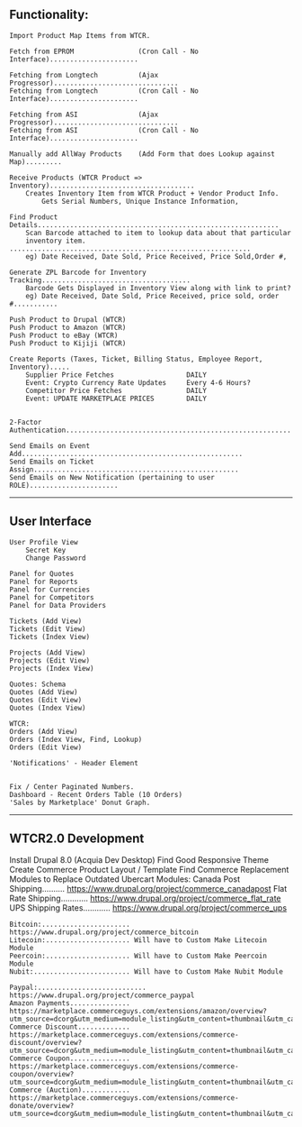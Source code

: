 Functionality:
-------------------------------------------------------------------------------
	Import Product Map Items from WTCR.
    	
	Fetch from EPROM				(Cron Call - No Interface)......................
	
    Fetching from Longtech          (Ajax Progressor)...............................
	Fetching from Longtech			(Cron Call - No Interface)......................
	
	Fetching from ASI               (Ajax Progressor)...............................
	Fetching from ASI 				(Cron Call - No Interface)......................
	
	Manually add AllWay Products    (Add Form that does Lookup against Map).........
        
    Receive Products (WTCR Product => Inventory)....................................
        Creates Inventory Item from WTCR Product + Vendor Product Info.
            Gets Serial Numbers, Unique Instance Information, 
            
    Find Product Details............................................................
        Scan Barcode attached to item to lookup data about that particular
        inventory item. ............................................................
        eg) Date Received, Date Sold, Price Received, Price Sold,Order #, 
       
	Generate ZPL Barcode for Inventory Tracking.....................................
        Barcode Gets Displayed in Inventory View along with link to print?
        eg) Date Received, Date Sold, Price Received, price sold, order #...........
	
	Push Product to Drupal (WTCR)
	Push Product to Amazon (WTCR)
	Push Product to eBay (WTCR)
	Push Product to Kijiji (WTCR)

	Create Reports (Taxes, Ticket, Billing Status, Employee Report, Inventory).....
        Supplier Price Fetches                  DAILY
        Event: Crypto Currency Rate Updates     Every 4-6 Hours?
        Competitor Price Fetches                DAILY
        Event: UPDATE MARKETPLACE PRICES        DAILY
        
	
	2-Factor Authentication........................................................
    
    Send Emails on Event Add.......................................................
    Send Emails on Ticket Assign...................................................
    Send Emails on New Notification (pertaining to user ROLE)......................
        
-------------------------------------------------------------------------------
User Interface
-------------------------------------------------------------------------------
	User Profile View
        Secret Key
        Change Password    
    
    Panel for Quotes
	Panel for Reports
	Panel for Currencies
	Panel for Competitors
	Panel for Data Providers    
	
    Tickets (Add View)
    Tickets (Edit View)
    Tickets (Index View)
    
    Projects (Add View)
    Projects (Edit View)
    Projects (Index View)
    
    Quotes: Schema
    Quotes (Add View)
    Quotes (Edit View)
    Quotes (Index View)
    
    WTCR:
	Orders (Add View)
    Orders (Index View, Find, Lookup)
    Orders (Edit View)
        
	'Notifications' - Header Element

    
    Fix / Center Paginated Numbers.
	Dashboard - Recent Orders Table (10 Orders)
	'Sales by Marketplace' Donut Graph.      
        
-------------------------------------------------------------------------------        
WTCR2.0 Development
-------------------------------------------------------------------------------
Install Drupal 8.0 (Acquia Dev Desktop)
Find Good Responsive Theme
Create Commerce Product Layout / Template
Find Commerce Replacement Modules to Replace Outdated Ubercart Modules:
    Canada Post Shipping.......... https://www.drupal.org/project/commerce_canadapost
    Flat Rate Shipping............ https://www.drupal.org/project/commerce_flat_rate
    UPS Shipping Rates............ https://www.drupal.org/project/commerce_ups
    
    Bitcoin:...................... https://www.drupal.org/project/commerce_bitcoin
    Litecoin:..................... Will have to Custom Make Litecoin Module
    Peercoin:..................... Will have to Custom Make Peercoin Module
    Nubit:........................ Will have to Custom Make Nubit Module
    
    Paypal:........................... https://www.drupal.org/project/commerce_paypal 
    Amazon Payments............... https://marketplace.commerceguys.com/extensions/amazon/overview?utm_source=dcorg&utm_medium=module_listing&utm_content=thumbnail&utm_campaign=Amazon
    Commerce Discount............. https://marketplace.commerceguys.com/extensions/commerce-discount/overview?utm_source=dcorg&utm_medium=module_listing&utm_content=thumbnail&utm_campaign=Commerce%20Discount
    Commerce Coupon............... https://marketplace.commerceguys.com/extensions/commerce-coupon/overview?utm_source=dcorg&utm_medium=module_listing&utm_content=thumbnail&utm_campaign=Commerce%20Coupon
    Commerce (Auction)............ https://marketplace.commerceguys.com/extensions/commerce-donate/overview?utm_source=dcorg&utm_medium=module_listing&utm_content=thumbnail&utm_campaign=Commerce%20Donate